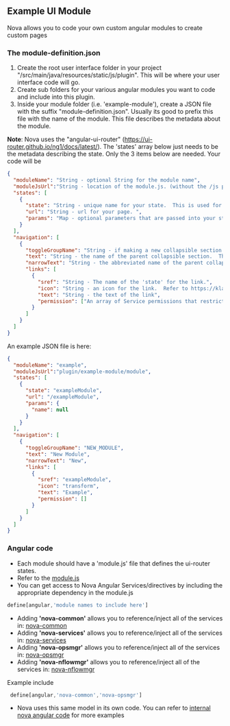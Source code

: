 ## Example UI Module

Nova allows you to code your own custom angular modules to create custom pages 

### The module-definition.json 

1. Create the root user interface folder in your project "/src/main/java/resources/static/js/plugin".  This will be where your user interface code will go.
2. Create sub folders for your various angular modules you want to code and include into this plugin. 
3. Inside your module folder (i.e. 'example-module'), create a JSON file with the suffix "module-definition.json".  Usually its good to prefix this file with the name of the module.  This file describes the metadata about the module.

**Note**: Nova uses the "angular-ui-router" (https://ui-router.github.io/ng1/docs/latest/).  The 'states' array below just needs to be the metadata describing the state.  Only the 3 items below are needed.  Your code will be 
```json
{
  "moduleName": "String - optional String for the module name",
  "moduleJsUrl":"String - location of the module.js. (without the /js prefix and .js suffix.  Example: the file in /js/plugin/example-module/module.js  should be   plugincollapsibledule/module ",
  "states": [  
    {
      "state": "String - unique name for your state.  This is used for navigation to your page/module",
      "url": "String - url for your page. ",
      "params": "Map - optional parameters that are passed into your state in the url"
    }
  ],
  "navigation": [
    {
      "toggleGroupName": "String - if making a new collapsible section give this a unique name, otherwise reference one of the following to place your module in the existing sections: 'OPS_MGR, 'NFLOW_MGR','ADMIN'",
      "text": "String - the name of the parent collapsible section.  Ths is only needed if this is a new module.  If you referenced an existing module name (i.e. 'OPS_MGR, 'NFLOW_MGR','ADMIN') then you dont need this property",
      "narrowText": "String - the abbreviated name of the parent collapsible section when shrunk left.  Ths is only needed if this is a new module.  If you referenced an existing module name (i.e. 'OPS_MGR, 'NFLOW_MGR','ADMIN') then you dont need this property",
      "links": [
        {
          "sref": "String - The name of the 'state' for the link.",
          "icon": "String - an icon for the link.  Refer to https://klarsys.github.io/angular-material-icons/ for icon names.",
          "text": "String - the text of the link",
          "permission": ["An array of Service permissions that restrict access to this page.  Leave as an empty array or null to allow all access"]
        }
      ]
    }
  ]
}
```


An example JSON file is here:

```json
{
  "moduleName": "example",
  "moduleJsUrl":"plugin/example-module/module",
  "states": [
    {
      "state": "exampleModule",
      "url": "/exampleModule",
      "params": {
        "name": null
      }
    }
  ],
  "navigation": [
    {
      "toggleGroupName": "NEW_MODULE",
      "text": "New Module",
      "narrowText": "New",
      "links": [
        {
          "sref": "exampleModule",
          "icon": "transform",
          "text": "Example",
          "permission": []
        }
      ]
    }
  ]
}
```

### Angular code

 - Each module should have a 'module.js' file that defines the ui-router states.
 - Refer to the [module.js](src/main/resources/static/js/plugin/example-module/module.js)
 - You can get access to Nova Angular Services/directives by including the appropriate dependency in the module.js
  
  ```javascript
  define[angular,'module names to include here']
  ```

- Adding **'nova-common'**  allows you to reference/inject all of the services in: [nova-common](../../../../ui/ui-app/src/main/resources/static/js/common)
- Adding **'nova-services'**  allows you to reference/inject all of the services in: [nova-services](../../../../ui/ui-app/src/main/resources/static/js/services)
- Adding **'nova-opsmgr'**  allows you to reference/inject all of the services in: [nova-opsmgr](../../../../ui/ui-app/src/main/resources/static/js/ops-mgr)
- Adding **'nova-nflowmgr'**  allows you to reference/inject all of the services in: [nova-nflowmgr](../../../../ui/ui-app/src/main/resources/static/js/nflow-mgr)

Example include

 ```javascript
  define[angular,'nova-common','nova-opsmgr']
  ```
  
 - Nova uses this same model in its own code. You can refer to [internal nova angular code](../../../../ui/ui-app/src/main/resources/static/js) for more examples 
